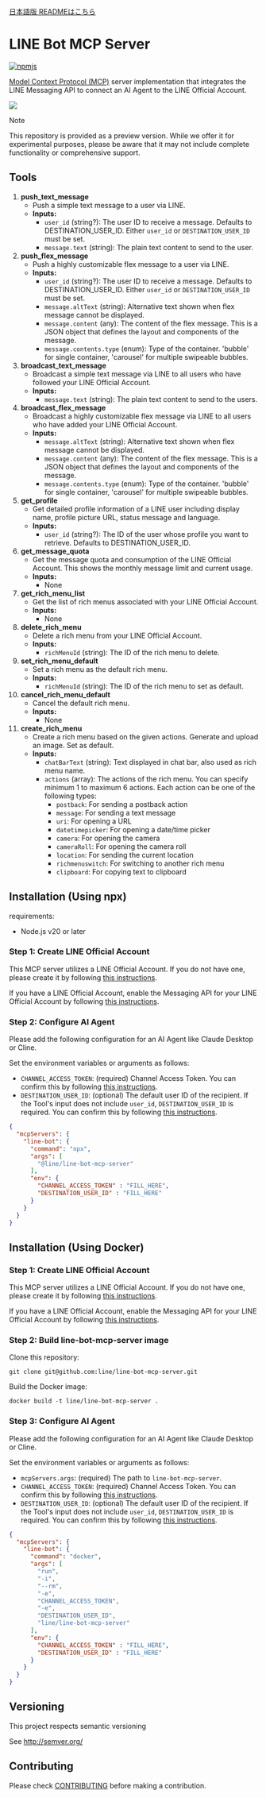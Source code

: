 [日本語版 READMEはこちら](README.ja.md)

# LINE Bot MCP Server

[![npmjs](https://badge.fury.io/js/%40line%2Fline-bot-mcp-server.svg)](https://www.npmjs.com/package/@line/line-bot-mcp-server)

[Model Context Protocol (MCP)](https://github.com/modelcontextprotocol) server implementation that integrates the LINE Messaging API to connect an AI Agent to the LINE Official Account.

![](/assets/demo.png)

> [!NOTE]
> This repository is provided as a preview version. While we offer it for experimental purposes, please be aware that it may not include complete functionality or comprehensive support.

## Tools

1. **push_text_message**
   - Push a simple text message to a user via LINE.
   - **Inputs:**
     - `user_id` (string?): The user ID to receive a message. Defaults to DESTINATION_USER_ID. Either `user_id` or `DESTINATION_USER_ID` must be set.
     - `message.text` (string): The plain text content to send to the user.
2. **push_flex_message**
   - Push a highly customizable flex message to a user via LINE.
   - **Inputs:**
     - `user_id` (string?): The user ID to receive a message. Defaults to DESTINATION_USER_ID. Either `user_id` or `DESTINATION_USER_ID` must be set.
     - `message.altText` (string): Alternative text shown when flex message cannot be displayed.
     - `message.content` (any): The content of the flex message. This is a JSON object that defines the layout and components of the message.
     - `message.contents.type` (enum): Type of the container. 'bubble' for single container, 'carousel' for multiple swipeable bubbles.
3. **broadcast_text_message**
   - Broadcast a simple text message via LINE to all users who have followed your LINE Official Account.
   - **Inputs:**
     - `message.text` (string): The plain text content to send to the users.
4. **broadcast_flex_message**
   - Broadcast a highly customizable flex message via LINE to all users who have added your LINE Official Account.
   - **Inputs:**
     - `message.altText` (string): Alternative text shown when flex message cannot be displayed.
     - `message.content` (any): The content of the flex message. This is a JSON object that defines the layout and components of the message.
     - `message.contents.type` (enum): Type of the container. 'bubble' for single container, 'carousel' for multiple swipeable bubbles.
5. **get_profile**
   - Get detailed profile information of a LINE user including display name, profile picture URL, status message and language.
   - **Inputs:**
     - `user_id` (string?): The ID of the user whose profile you want to retrieve. Defaults to DESTINATION_USER_ID.
6. **get_message_quota**
   - Get the message quota and consumption of the LINE Official Account. This shows the monthly message limit and current usage.
   - **Inputs:**
     - None
7. **get_rich_menu_list**
   - Get the list of rich menus associated with your LINE Official Account.
   - **Inputs:**
     - None
8. **delete_rich_menu**
   - Delete a rich menu from your LINE Official Account.
   - **Inputs:**
     - `richMenuId` (string): The ID of the rich menu to delete.
9. **set_rich_menu_default**
    - Set a rich menu as the default rich menu.
    - **Inputs:**
      - `richMenuId` (string): The ID of the rich menu to set as default.
10. **cancel_rich_menu_default**
    - Cancel the default rich menu.
    - **Inputs:**
      - None
11. **create_rich_menu**
    - Create a rich menu based on the given actions. Generate and upload an image. Set as default.
    - **Inputs:**
      - `chatBarText` (string): Text displayed in chat bar, also used as rich menu name.
      - `actions` (array): The actions of the rich menu. You can specify minimum 1 to maximum 6 actions. Each action can be one of the following types:
        - `postback`: For sending a postback action
        - `message`: For sending a text message
        - `uri`: For opening a URL
        - `datetimepicker`: For opening a date/time picker
        - `camera`: For opening the camera
        - `cameraRoll`: For opening the camera roll
        - `location`: For sending the current location
        - `richmenuswitch`: For switching to another rich menu
        - `clipboard`: For copying text to clipboard

## Installation (Using npx)

requirements:
- Node.js v20 or later

### Step 1: Create LINE Official Account

This MCP server utilizes a LINE Official Account. If you do not have one, please create it by following [this instructions](https://developers.line.biz/en/docs/messaging-api/getting-started/#create-oa). 

If you have a LINE Official Account, enable the Messaging API for your LINE Official Account by following [this instructions](https://developers.line.biz/en/docs/messaging-api/getting-started/#using-oa-manager).

### Step 2: Configure AI Agent

Please add the following configuration for an AI Agent like Claude Desktop or Cline. 

Set the environment variables or arguments as follows:

- `CHANNEL_ACCESS_TOKEN`: (required) Channel Access Token. You can confirm this by following [this instructions](https://developers.line.biz/en/docs/basics/channel-access-token/#long-lived-channel-access-token).
- `DESTINATION_USER_ID`: (optional) The default user ID of the recipient. If the Tool's input does not include `user_id`, `DESTINATION_USER_ID` is required. You can confirm this by following [this instructions](https://developers.line.biz/en/docs/messaging-api/getting-user-ids/#get-own-user-id).

```json
{
  "mcpServers": {
    "line-bot": {
      "command": "npx",
      "args": [
        "@line/line-bot-mcp-server"
      ],
      "env": {
        "CHANNEL_ACCESS_TOKEN" : "FILL_HERE",
        "DESTINATION_USER_ID" : "FILL_HERE"
      }
    }
  }
}
```

## Installation (Using Docker)

### Step 1: Create LINE Official Account

This MCP server utilizes a LINE Official Account. If you do not have one, please create it by following [this instructions](https://developers.line.biz/en/docs/messaging-api/getting-started/#create-oa).

If you have a LINE Official Account, enable the Messaging API for your LINE Official Account by following [this instructions](https://developers.line.biz/en/docs/messaging-api/getting-started/#using-oa-manager).


### Step 2: Build line-bot-mcp-server image

Clone this repository:

```
git clone git@github.com:line/line-bot-mcp-server.git
```

Build the Docker image:

```
docker build -t line/line-bot-mcp-server .
```

### Step 3: Configure AI Agent

Please add the following configuration for an AI Agent like Claude Desktop or Cline.

Set the environment variables or arguments as follows:

- `mcpServers.args`: (required) The path to `line-bot-mcp-server`.
- `CHANNEL_ACCESS_TOKEN`: (required) Channel Access Token. You can confirm this by following [this instructions](https://developers.line.biz/en/docs/basics/channel-access-token/#long-lived-channel-access-token).
- `DESTINATION_USER_ID`: (optional) The default user ID of the recipient. If the Tool's input does not include `user_id`, `DESTINATION_USER_ID` is required.
You can confirm this by following [this instructions](https://developers.line.biz/en/docs/messaging-api/getting-user-ids/#get-own-user-id).


```json
{
  "mcpServers": {
    "line-bot": {
      "command": "docker",
      "args": [
        "run",
        "-i",
        "--rm",
        "-e",
        "CHANNEL_ACCESS_TOKEN",
        "-e",
        "DESTINATION_USER_ID",
        "line/line-bot-mcp-server"
      ],
      "env": {
        "CHANNEL_ACCESS_TOKEN" : "FILL_HERE",
        "DESTINATION_USER_ID" : "FILL_HERE"
      }
    }
  }
}
```

## Versioning

This project respects semantic versioning

See http://semver.org/

## Contributing

Please check [CONTRIBUTING](./CONTRIBUTING.md) before making a contribution.
